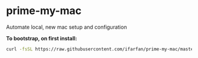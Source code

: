 # prime-my-mac
Automate local, new mac setup and configuration


**To bootstrap, on first install:**
```bash
curl -fsSL https://raw.githubusercontent.com/ifarfan/prime-my-mac/master/bootstrap.sh | bash
```
